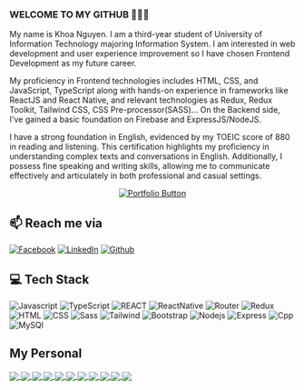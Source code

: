 ### WELCOME TO MY GITHUB 👋👋👋
My name is Khoa Nguyen. I am a third-year student of University of Information Technology majoring Information System. I am interested in web development and user experience improvement so I have chosen Frontend Development as my future career.<br>

My proficiency in Frontend technologies includes HTML, CSS, and JavaScript, TypeScript along with hands-on experience in frameworks like ReactJS and React Native, and relevant technologies as Redux, Redux Toolkit, Tailwind CSS, CSS Pre-processor(SASS)... On the Backend side, I've gained a basic foundation on Firebase and ExpressJS/NodeJS.<br>

I have a strong foundation in English, evidenced by my TOEIC score of 880 in reading and listening. This certification highlights my proficiency in understanding complex texts and conversations in English. Additionally, I possess fine speaking and writing skills, allowing me to communicate effectively and articulately in both professional and casual settings. 

<p align="center">
  <a href="https://portfolio-daniel-khoa.vercel.app/" target="_blank">
    <img src="https://img.shields.io/badge/Visit%20My%20Portfolio-FF5722?style=for-the-badge&logo=web&logoColor=white" alt="Portfolio Button">
  </a>
</p>

## 📫 Reach me via
<!-- [![Linkedin](https://i.stack.imgur.com/gVE0j.png) LinkedIn](https://www.linkedin.com/in/khoa-nguyen-ly/) 
[![GitHub](https://i.stack.imgur.com/tskMh.png) GitHub](https://github.com/JesseCN1024/)  -->
[![Facebook](https://img.shields.io/badge/Facebook-1877F2?style=for-the-badge&logo=facebook&logoColor=white)](https://www.facebook.com/khoa.nguyenld.1024/)  [![LinkedIn](https://img.shields.io/badge/LinkedIn-0077B5?style=for-the-badge&logo=linkedin&logoColor=white)](https://www.linkedin.com/in/khoa-nguyen-ly/) [![Github](https://img.shields.io/badge/GitHub-100000?style=for-the-badge&logo=github&logoColor=white)](https://github.com/JesseCN1024) 

##  💻 Tech Stack
![Javascript](https://img.shields.io/badge/JavaScript-F7DF1E?style=for-the-badge&logo=javascript&logoColor=black)
![TypeScript](https://img.shields.io/badge/TypeScript-007ACC?style=for-the-badge&logo=typescript&logoColor=white) 
![REACT](https://img.shields.io/badge/React-20232A?style=for-the-badge&logo=react&logoColor=61DAFB)
![ReactNative](https://img.shields.io/badge/React_Native-20232A?style=for-the-badge&logo=react&logoColor=61DAFB)
![Router](https://img.shields.io/badge/React_Router-CA4245?style=for-the-badge&logo=react-router&logoColor=white)
![Redux](https://img.shields.io/badge/Redux-593D88?style=for-the-badge&logo=redux&logoColor=white)
![HTML](https://img.shields.io/badge/HTML5-E34F26?style=for-the-badge&logo=html5&logoColor=white)
![CSS](https://img.shields.io/badge/CSS3-1572B6?style=for-the-badge&logo=css3&logoColor=white)
![Sass](https://img.shields.io/badge/Sass-CC6699?style=for-the-badge&logo=sass&logoColor=white)
![Tailwind](https://img.shields.io/badge/Tailwind_CSS-38B2AC?style=for-the-badge&logo=tailwind-css&logoColor=white)
![Bootstrap](https://img.shields.io/badge/Bootstrap-563D7C?style=for-the-badge&logo=bootstrap&logoColor=white)
![Nodejs](https://img.shields.io/badge/Node.js-43853D?style=for-the-badge&logo=node.js&logoColor=white)
![Express](https://img.shields.io/badge/Express.js-404D59?style=for-the-badge)
![Cpp](https://img.shields.io/badge/C%2B%2B-00599C?style=for-the-badge&logo=c%2B%2B&logoColor=white)
![MySQl](https://img.shields.io/badge/MySQL-00000F?style=for-the-badge&logo=mysql&logoColor=white)
<!-- ![MaterialUI](https://img.shields.io/badge/Material--UI-0081CB?style=for-the-badge&logo=material-ui&logoColor=white) -->

<!-- ![Spring](https://img.shields.io/badge/Spring-6DB33F?style=for-the-badge&logo=spring&logoColor=white) -->
<!-- ![Flutter](https://img.shields.io/badge/Flutter-02569B?style=for-the-badge&logo=flutter&logoColor=white) -->

<!-- ![Mongo](https://img.shields.io/badge/MongoDB-4EA94B?style=for-the-badge&logo=mongodb&logoColor=white) -->



## My Personal 

<a href="https://github.com/JesseCN1024/DeploymentBookingSystemV3">
  <!-- Change the `github-readme-stats.anuraghazra1.vercel.app` to `github-readme-stats.vercel.app`  -->
  <img align="center" src="https://github-readme-stats.anuraghazra1.vercel.app/api/pin/?username=JesseCN1024&repo=DeploymentBookingSystemV3&theme=dark" />
</a>    

<a href="https://github.com/Team-DVGs/MiniMarket3">
  <!-- Change the `github-readme-stats.anuraghazra1.vercel.app` to `github-readme-stats.vercel.app`  -->
  <img align="center" src="https://github-readme-stats.anuraghazra1.vercel.app/api/pin/?username=Team-DVGs&repo=MiniMarket3&theme=cobalt" />
</a>


<a href="https://github.com/NT118-MiniMarketProject/MiniMarket_FE">
  <!-- Change the `github-readme-stats.anuraghazra1.vercel.app` to `github-readme-stats.vercel.app`  -->
  <img align="center" src="https://github-readme-stats.anuraghazra1.vercel.app/api/pin/?username=JesseCN1024&repo=BachHoaXanh-App&theme=radical" />
</a>   
  


<a href="https://github.com/JesseCN1024/DeploymentBookingSystem">
  <!-- Change the `github-readme-stats.anuraghazra1.vercel.app` to `github-readme-stats.vercel.app`  -->
  <img align="center" src="https://github-readme-stats.anuraghazra1.vercel.app/api/pin/?username=JesseCN1024&repo=DeploymentBookingSystem&theme=gruvbox" />
</a>    

<a href="https://github.com/JesseCN1024/VanLife">
  <!-- Change the `github-readme-stats.anuraghazra1.vercel.app` to `github-readme-stats.vercel.app`  -->
  <img align="center" src="https://github-readme-stats.anuraghazra1.vercel.app/api/pin/?username=JesseCN1024&repo=VanLife&theme=dracula" />
</a>


<a href="https://github.com/JesseCN1024/Tenzies">
  <!-- Change the `github-readme-stats.anuraghazra1.vercel.app` to `github-readme-stats.vercel.app`  -->
  <img align="center" src="https://github-readme-stats.anuraghazra1.vercel.app/api/pin/?username=JesseCN1024&repo=Tenzies&theme=highcontrast" />
</a>

<a href="https://github.com/JesseCN1024/EcommerceShop">
  <!-- Change the `github-readme-stats.anuraghazra1.vercel.app` to `github-readme-stats.vercel.app`  -->
  <img align="center" src="https://github-readme-stats.anuraghazra1.vercel.app/api/pin/?username=JesseCN1024&repo=EcommerceShop&theme=cobalt" />
</a>    

<a href="https://github.com/JesseCN1024/Movie-Fighting">
  <!-- Change the `github-readme-stats.anuraghazra1.vercel.app` to `github-readme-stats.vercel.app`  -->
  <img align="center" src="https://github-readme-stats.anuraghazra1.vercel.app/api/pin/?username=JesseCN1024&repo=Movie-Fighting&theme=radical" />
</a>    

<a href="https://github.com/JesseCN1024/TechPage">
  <!-- Change the `github-readme-stats.anuraghazra1.vercel.app` to `github-readme-stats.vercel.app`  -->
  <img align="center" src="https://github-readme-stats.anuraghazra1.vercel.app/api/pin/?username=JesseCN1024&repo=TechPage&theme=merko" />
</a>

<a href="https://github.com/JesseCN1024/Ezzy-Maze">
  <!-- Change the `github-readme-stats.anuraghazra1.vercel.app` to `github-readme-stats.vercel.app`  -->
  <img align="center" src="https://github-readme-stats.anuraghazra1.vercel.app/api/pin/?username=JesseCN1024&repo=Ezzy-Maze&theme=gruvbox" />
</a>    

<a href="https://github.com/JesseCN1024/Timer">
  <!-- Change the `github-readme-stats.anuraghazra1.vercel.app` to `github-readme-stats.vercel.app`  -->
  <img align="center" src="https://github-readme-stats.anuraghazra1.vercel.app/api/pin/?username=JesseCN1024&repo=Timer&theme=dark" />
</a>
  



<!-- <a href="https://github.com/uvipen/Very-deep-cnn-pytorch/">
  <img align="center" src="https://github-readme-stats.anuraghazra1.vercel.app/api/pin/?username=uvipen&repo=Very-deep-cnn-pytorch&theme=highcontrast" />
</a>    
<a href="https://github.com/uvipen/Very-deep-cnn-tensorflow/">
  <img align="center" src="https://github-readme-stats.anuraghazra1.vercel.app/api/pin/?username=uvipen&repo=Very-deep-cnn-tensorflow&theme=dracula" />
</a> -->


<!--
**JesseCN1024/JesseCN1024** is a ✨ _special_ ✨ repository because its `README.md` (this file) appears on your GitHub profile.

Here are some ideas to get you started:

- 🔭 I’m currently working on ...
- 🌱 I’m currently learning ...
- 👯 I’m looking to collaborate on ...
- 🤔 I’m looking for help with ...
- 💬 Ask me about ...
- 📫 How to reach me: ...
- 😄 Pronouns: ...
- ⚡ Fun fact: ...
-->
